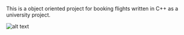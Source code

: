 This is a object oriented project for booking flights written in C++ as a university project.

![alt text](https://github.com/Abdallah699/OOP-flight-booking/umlClassDiagram.pngraw=true)

